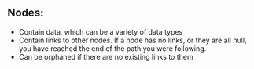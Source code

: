 ## Nodes:

-   Contain data, which can be a variety of data types
-   Contain links to other nodes. If a node has no links, or they are all null, you have reached the end of the path you were following.
-   Can be orphaned if there are no existing links to them
